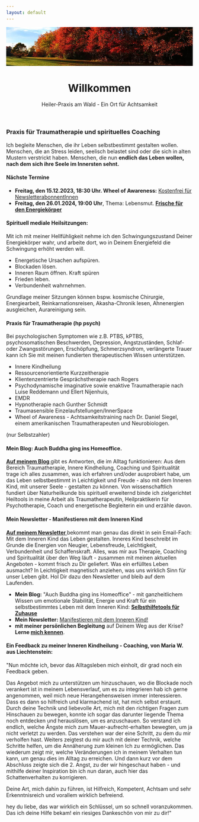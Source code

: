 ```yaml
---
layout: default
---
```

<img src="assets/images/blog-banner-herbst-wald.png" alt="" style="max-width:100%"/>


<header>
	<h1>Willkommen</h1>
	<p>Heiler-Praxis am Wald - Ein Ort für Achtsamkeit</p>
</header>


### Praxis für Traumatherapie und spirituelles Coaching 

Ich begleite Menschen, die ihr Leben selbstbestimmt gestalten wollen. Menschen, die an Stress leiden, seelisch belastet sind oder die sich 
in alten Mustern verstrickt haben. Menschen, die nun **endlich das Leben wollen, nach dem sich ihre Seele im Innersten sehnt.**

#### Nächste Termine
- **Freitag, den 15.12.2023, 18:30 Uhr. Wheel of Awareness:** [Kostenfrei für NewsletterabonnentInnen](/2021/04/21/Landingspage-Newsletteranmeldung.html)
- **Freitag, den 26.01.2024, 19:00 Uhr**, Thema: Lebensmut.
 **[Frische für den Energiekörper](/2023/02/10/Gruppenabende-Meditationsreisen)**

  
#### Spirituell mediale Heilsitzungen:
Mit ich mit meiner Hellfühligkeit nehme ich den Schwingungszustand Deiner Energiekörper wahr, und arbeite dort, wo in Deinem Energiefeld die Schwingung erhöht werden will. 
- Energetische Ursachen aufspüren.
- Blockaden lösen.
- Inneren Raum öffnen. Kraft spüren
- Frieden leben. 
- Verbundenheit wahrnehmen.
  
Grundlage meiner Sitzungen können bspw. kosmische Chirurgie, Energiearbeit, Reinkarnationsreisen, Akasha-Chronik lesen, Ahnenergien ausgleichen, Aurareinigung sein. 


#### Praxis für Traumatherapie (hp psych)
Bei psychologischen Symptomen wie z.B. PTBS, kPTBS, psychosomatischen Beschwerden, Depression, Angstzuständen, Schlaf- oder Zwangsstörungen, Erschöpfung, Schmerzsyndrom, verlängerte Trauer kann ich Sie mit meinen fundierten therapeutischen Wissen unterstützen.  

- Innere Kindheilung
- Ressourcenorientierte Kurzzeitherapie
- Klientenzentrierte Gesprächstherapie nach Rogers
- Psychodynamische imaginative sowie enaktive Traumatherapie nach Luise Reddemann und Ellert Nijenhuis,
- EMDR
- Hypnotherapie nach Gunther Schmidt
- Traumasensible Einzelaufstellungen/InnerSpace
- Wheel of Awareness - Achtsamkeitstraining nach Dr. Daniel Siegel, einem amerikanischen Traumatherapeuten und Neurobiologen.

(nur Selbstzahler)

	
<h4 id="Mein Blog: Auch Buddha ging ins Homeoffice">Mein Blog: Auch Buddha ging ins Homeoffice.</h4>

 <p><strong><a href="/blog.html">Auf meinem Blog </a></strong> gibt es Antworten, die im Alltag funktionieren: Aus dem Bereich 		Traumatherapie, Innere Kindheilung, Coaching und Spiritualität trage ich alles zusammen, was ich erfahren und/oder ausprobiert habe, um das Leben 			selbstbestimmt in Leichtigkeit und Freude - also mit dem Inneren Kind, mit unserer Seele - gestalten zu können. Von wissenschaftlich 			fundiert über Naturheilkunde bis spirituell erweiternd binde ich zielgerichtet Heiltools in meine Arbeit als Traumatherapeutin, 			Heilpraktikerin für Psychotherapie, Coach und energetische Begleiterin ein und erzähle davon.
	</p>
	
<h4> Mein Newsletter - Manifestieren mit dem Inneren Kind</h4>

<p><strong><a href="/2021/04/21/Landingspage-Newsletteranmeldung.html"> Auf meinem Newsletter </a></strong> bekommt man genau das direkt in sein Email-Fach: Mit dem Inneren Kind das Leben gestalten. Inneres Kind beschreibt im Grunde die Energien von Neugier, Lebensfreude, Leichtigkeit, Verbundenheit und Schaffenskraft. Alles, was mir aus Therapie, Coaching und Spiritualität über den Weg läuft - zusammen mit meinen aktuellen Angeboten - kommt frisch zu Dir geliefert. Was ein erfülltes Leben ausmacht? In Leichtigkeit magnetisch anziehen, was uns wirklich Sinn für unser Leben gibt. 				Hol Dir dazu den Newsletter und bleib auf dem Laufenden.</p>
	
- **Mein Blog:** "Auch Buddha ging ins Homeoffice" - mit ganzheitlichem Wissen um emotionale Stabilität, Energie und Kraft
  für ein selbstbestimmtes Leben mit dem Inneren Kind: **<a href="/blog.html"> Selbsthilfetools für Zuhause </a>**
- **Mein Newsletter:** <a href="/2021/04/21/Landingspage-Newsletteranmeldung.html"> Manifestieren mit dem Inneren Kind! </a>
- **mit meiner persönlichen Begleitung** auf Deinem Weg aus der Krise? <strong>Lerne <a href="/about/">mich kennen</a></strong>.

<h4>Ein Feedback zu meiner Inneren Kindheilung - Coaching, von Maria W. aus Liechtenstein: </h4>

<p>"Nun möchte ich, bevor das Alltagsleben mich einholt, dir grad noch ein
Feedback geben.</p> 

<p>Das Angebot mich zu unterstützen um hinzuschauen, wo die
Blockade noch verankert ist in meinem Lebensverlauf, um es zu integrieren
hab ich gerne angenommen, weil mich neue Herangehensweisen immer
interessieren. Dass es dann so hilfreich und klarmachend ist, hat mich
selbst erstaunt. Durch deine Technik und liebevolle Art, mich mit den
richtigen Fragen zum Hinschauen zu bewegen, konnte ich sogar das darunter
liegende Thema noch entdecken und herauslösen, um es anzuschauen. So
verstand ich endlich, welche Ängste mich zum Mauer-aufrecht-erhalten
bewegten, um ja nicht verletzt zu werden. Das verstehen war der eine
Schritt, zu dem du mir verholfen hast. Weiters zeigtest du mir auch mit
deiner Technik, welche Schritte helfen, um die Annäherung zum kleinen Ich
zu ermöglichen. Das wiederum zeigt mir, welche Veränderungen ich in
meinem Verhalten tun kann, um genau dies im Alltag zu erreichen. Und dann
kurz vor dem Abschluss zeigte sich die 2. Angst, zu der wir hingeschaut
haben - und mithilfe deiner Inspiration bin ich nun daran, auch hier das
Schattenverhalten zu korrigieren.</p> 

<p>Deine Art, mich dahin zu führen, ist Hilfreich, Kompetent, Achtsam und
sehr Erkenntnisreich und vorallem wirklich befreiend.</p> 

<p>hey du liebe, das war wirklich ein Schlüssel, um so schnell
voranzukommen. Das ich deine Hilfe bekam! ein riesiges Dankeschön von
mir zu dir!"</p> 

